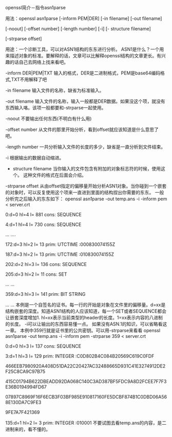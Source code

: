 openssl简介－指令asn1parse

用法：openssl asn1parse [-inform PEM|DER] [-in filename] [-out filename] 

[-noout] [-offset number] [-length number] [-i] [- structure filename] 

[-strparse offset] 

用途：一个诊断工具，可以对ASN1结构的东东进行分析。 
    ASN1是什么？一个用来描述对象的标准。要解释的话，文章可以比解释openssl结构的文章更长。有兴趣的话自己去网络上找来看吧。 

-inform DER|PEM|TXT 
    输入的格式，DER是二进制格式，PEM是base64编码格式,TXT不用解释了吧 

-in filename 
    输入文件的名称，缺省为标准输入。 

-out filename 
    输入文件的名称，输入一般都是DER数据。如果没这个项，就没有东西输入咯。该项一般都要和-strparse一起使用。 

-noout 
    不要输出任何东西(不明白有什么用) 

-offset number 
    从文件的那里开始分析，看到offset就应该知道是什么意思了吧。 

-length number 
    一共分析输入文件的长度的多少，缺省是一直分析到文件结束。 

-i 
    根据输出的数据自动缩进。 

- structure filename 
    当你输入的文件包含有附加的对象标志符的时候，使用这个。 
    这种文件的格式在后面会介绍。 

-strparse offset 
    从由offset指定的偏移量开始分析ASN1对象。当你碰到一个嵌套的对象时，可以反复使用这个项来一直进到里面的结构捏出你需要的东东。 
    一般分析完之后输入的东东如下： 
    openssl asn1parse -out temp.ans -i -inform pem < server.crt 

0:d=0 hl=4 l= 881 cons: SEQUENCE 

4:d=1 hl=4 l= 730 cons: SEQUENCE 

... .... 

172:d=3 hl=2 l= 13 prim: UTCTIME :000830074155Z 

187:d=3 hl=2 l= 13 prim: UTCTIME :010830074155Z 

202:d=2 hl=3 l= 136 cons: SEQUENCE 

205:d=3 hl=2 l= 11 cons: SET 

... ... 

359:d=3 hl=3 l= 141 prim: BIT STRING 

... ... 
    本例是一个自签名的证书。每一行的开始是对象在文件里的偏移量。d=xx是结构嵌套的深度。知道ASN1结构的人应该知道，每一个SET或者SEQUENCE都会让嵌套深度增加1. 
    hl=xx表示当前类型的header的长度。1=xx表示内容的八进制的长度。 
    -i可以让输出的东西容易懂一点。 
    如果没有ASN.1的知识，可以省略看这一章。 
    本例中359行就是证书里的公共密钥。可以用-strparse来看看 
    openssl asn1parse -out temp.ans -i -inform pem -strparse 359 < server.crt 

0:d=0 hl=3 l= 137 cons: SEQUENCE 

3:d=1 hl=3 l= 129 prim: INTEGER :C0D802B4C084B20569C619C0FDF 

466EEB7980920A408D51DA22C20427AC32488665D931C41E3274912DE2F25C8CA9C97B75 

415C01794B622DBEADD92DA068C140C3AD387BF5FDC9A8D2FCEE7F7F3E36B0194994FD67 

07897C8969F16F6ECB3F03BF985E910817160FE5DCBF874B1C0DBD06A568E130DA7C9FE3 

9FE7A7F421369 

135:d=1 hl=2 l= 3 prim: INTEGER :010001 
    不要试图去看temp.ans的内容，是二进制来的，看不懂的。



